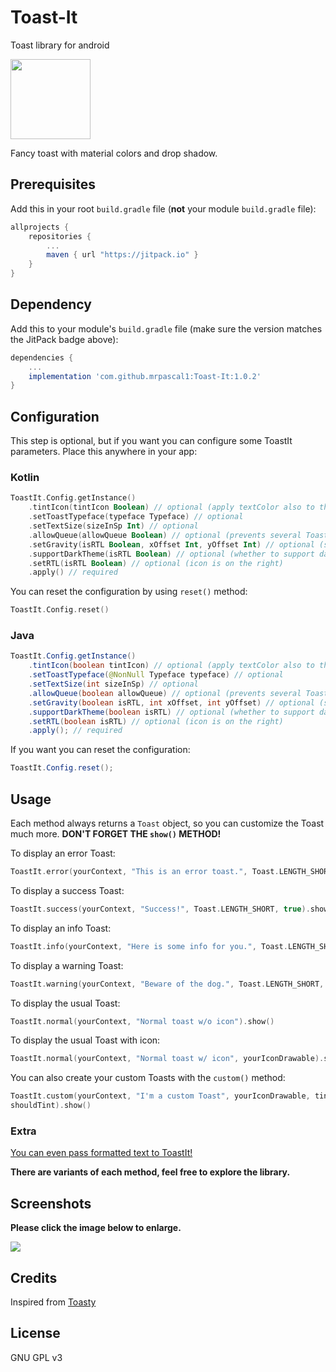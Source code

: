 # Toast-It
Toast library for android


<div align="left">
	<img src="https://i.imgur.com/qvRLuxr.png" width="128">
</div>

Fancy toast with material colors and drop shadow.

## Prerequisites

Add this in your root `build.gradle` file (**not** your module `build.gradle` file):

```gradle
allprojects {
	repositories {
		...
		maven { url "https://jitpack.io" }
	}
}
```

## Dependency

Add this to your module's `build.gradle` file (make sure the version matches the JitPack badge above):

```gradle
dependencies {
	...
	implementation 'com.github.mrpascal1:Toast-It:1.0.2'
}
```

## Configuration

This step is optional, but if you want you can configure some ToastIt parameters. Place this anywhere in your app:

### Kotlin
```kotlin
ToastIt.Config.getInstance()
    .tintIcon(tintIcon Boolean) // optional (apply textColor also to the icon)
    .setToastTypeface(typeface Typeface) // optional
    .setTextSize(sizeInSp Int) // optional
    .allowQueue(allowQueue Boolean) // optional (prevents several Toasts from queuing)
    .setGravity(isRTL Boolean, xOffset Int, yOffset Int) // optional (set toast gravity, offsets are optional)
    .supportDarkTheme(isRTL Boolean) // optional (whether to support dark theme or not)
    .setRTL(isRTL Boolean) // optional (icon is on the right)
    .apply() // required
```

You can reset the configuration by using `reset()` method:

```kotlin
ToastIt.Config.reset()
```

### Java
```java
ToastIt.Config.getInstance()
    .tintIcon(boolean tintIcon) // optional (apply textColor also to the icon)
    .setToastTypeface(@NonNull Typeface typeface) // optional
    .setTextSize(int sizeInSp) // optional
    .allowQueue(boolean allowQueue) // optional (prevents several Toasts from queuing)
    .setGravity(boolean isRTL, int xOffset, int yOffset) // optional (set toast gravity, offsets are optional)
    .supportDarkTheme(boolean isRTL) // optional (whether to support dark theme or not)
    .setRTL(boolean isRTL) // optional (icon is on the right)
    .apply(); // required
```

If you want you can reset the configuration:

```java
ToastIt.Config.reset();
```

## Usage

Each method always returns a `Toast` object, so you can customize the Toast much more. **DON'T FORGET THE `show()` METHOD!**

To display an error Toast:

``` kotlin
ToastIt.error(yourContext, "This is an error toast.", Toast.LENGTH_SHORT, true).show()
```
To display a success Toast:

``` kotlin
ToastIt.success(yourContext, "Success!", Toast.LENGTH_SHORT, true).show()
```
To display an info Toast:

``` kotlin
ToastIt.info(yourContext, "Here is some info for you.", Toast.LENGTH_SHORT, true).show()
```
To display a warning Toast:

``` kotlin
ToastIt.warning(yourContext, "Beware of the dog.", Toast.LENGTH_SHORT, true).show()
```
To display the usual Toast:

``` kotlin
ToastIt.normal(yourContext, "Normal toast w/o icon").show()
```
To display the usual Toast with icon:

``` kotlin
ToastIt.normal(yourContext, "Normal toast w/ icon", yourIconDrawable).show()
```

You can also create your custom Toasts with the `custom()` method:
``` kotlin
ToastIt.custom(yourContext, "I'm a custom Toast", yourIconDrawable, tintColor, duration, withIcon, 
shouldTint).show()
```
### Extra
[You can even pass formatted text to ToastIt!](https://github.com/mrpascal1/Toast-It/blob/f7d9b0d083e79856c062aed2902e66426e5375e8/app/src/main/java/com/shahid/toastitdemo/MainActivity.kt#L66)

**There are variants of each method, feel free to explore the library.**

## Screenshots

**Please click the image below to enlarge.**

<img src="https://i.imgur.com/jpI6P2o.png">

## Credits
Inspired from [Toasty](https://github.com/GrenderG/Toasty)

## License
GNU GPL v3
